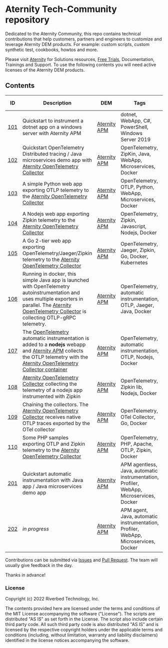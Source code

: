 # Aternity Tech-Community repository

Dedicated to the Aternity Community, this repo contains technical contributions that help customers, partners and engineers to customize and leverage Aternity DEM products.
For example: custom scripts, custom synthetic test, cookbooks, howtos and more.

Please visit [Aternity](https://www.aternity.com) for Solutions resources, [Free Trials](https://www.aternity.com/free-trial/), Documentation, Trainings and Support. To use the following contents you will need active licenses of the Aternity DEM products. 

## Contents

| ID | Description | DEM | Tags | Last update |
| --- | --- | --- | --- | --- | 
| [101](101-instrument-dotnet-app-on-windows) | Quickstart to instrument a dotnet app on a windows server with Aternity APM | [Aternity APM](https://www.aternity.com/application-performance-monitoring/) | dotnet, WebApp, C#, PowerShell, Windows Server 2019 | nov. 2021 |
| [102](102-opentelemetry-spring-demo-app) | Quickstart OpenTelemetry Distributed tracing / Java microservices demo app with [Aternity OpenTelemetry Collector](https://hub.docker.com/r/aternity/apm-collector) | [Aternity APM](https://www.aternity.com/application-performance-monitoring/) | OpenTelemetry, ZipKin, Java, WebApp, Microservices, Docker | mar. 2022 |
| [103](103-opentelemetry-otlp-python-app) | A simple Python web app exporting OTLP telemetry to the [Aternity OpenTelemetry Collector](https://hub.docker.com/r/aternity/apm-collector) | [Aternity APM](https://www.aternity.com/application-performance-monitoring/) | OpenTelemetry, OTLP, Python, WebApp, Microservices, Docker | mar. 2022 |
| [104](104-opentelemetry-zipkin-nodejs-app) | A Nodejs web app exporting Zipkin telemetry to the [Aternity OpenTelemetry Collector](https://hub.docker.com/r/aternity/apm-collector) | [Aternity APM](https://www.aternity.com/application-performance-monitoring/) | OpenTelemetry, Zipkin, Javascript, Nodejs, Docker | mar. 2022 |
| [105](105-opentelemetry-go-app) | A Go 2-tier web app exporting OpenTelemetry/Jaeger/Zipkin telemetry to the [Aternity OpenTelemetry Collector](https://hub.docker.com/r/aternity/apm-collector) | [Aternity APM](https://www.aternity.com/application-performance-monitoring/) | OpenTelemetry, Jaeger, Zipkin, Go, Docker, Kubernetes | mar. 2022 |
| [106](106-opentelemetry-autoinstrumentation-java-app) | Running in docker, this simple Java app is launched with OpenTelemetry autoinstrumentation and uses multiple exporters in parallel. The [Aternity OpenTelemetry Collector](https://hub.docker.com/r/aternity/apm-collector) is collecting OTLP-gRPC telemetry. | [Aternity APM](https://www.aternity.com/application-performance-monitoring/) | OpenTelemetry, automatic instrumentation, OTLP, Jaeger, Java, Docker | mar. 2022 |
| [107](107-opentelemetry-autoinstrumentation-nodejs-app) | The [OpenTelemetry](https://opentelemetry.io/) automatic instrumentation is added to a **nodejs** webapp and [Aternity APM](https://www.aternity.com/apm) collects the OTLP telemetry with the [Aternity OpenTelemetry Collector container](https://hub.docker.com/r/aternity/apm-collector) | [Aternity APM](https://www.aternity.com/application-performance-monitoring/) | OpenTelemetry, automatic instrumentation, OTLP, Nodejs, Docker | apr. 2022 |
| [108](108-collect-zipkin-nodejs-app) | [Aternity OpenTelemetry Collector](https://hub.docker.com/r/aternity/apm-collector) collecting the telemetry of a nodejs app instrumented with Zipkin | [Aternity APM](https://www.aternity.com/application-performance-monitoring/) | OpenTelemetry, Zipkin lib, Nodejs, Docker | mar. 2022 |
| [109](109-opentelemetry-export) | Chaining the collectors. The [Aternity OpenTelemetry Collector](https://hub.docker.com/r/aternity/apm-collector) receives native OTLP traces exported by the OTel collector | [Aternity APM](https://www.aternity.com/application-performance-monitoring/) | OpenTelemetry, OTel Collector, Go, Docker | mar. 2022 |
| [110](110-opentelemetry-php-app) | Some PHP samples exporting OTLP and Zipkin telemetry to the [Aternity OpenTelemetry Collector](https://hub.docker.com/r/aternity/apm-collector) | [Aternity APM](https://www.aternity.com/application-performance-monitoring/) | OpenTelemetry, PHP, Apache, OTLP, Zipkin, Docker | apr. 2022 |
| [201](201-instrument-java-spring-demo-app) | Quickstart automatic instrumentation with Java app / Java microservices demo app | [Aternity APM](https://www.aternity.com/application-performance-monitoring/) | APM agentless, Java, automatic instrumentation, Profiler, WebApp, Microservices, Docker | apr. 2022 |
| [202](202-instrument-spring-demo-app) | *in progress* | [Aternity APM](https://www.aternity.com/application-performance-monitoring/) | APM agent, Java, automatic instrumentation, Profiler, WebApp, Microservices, Docker | apr. 2022 |

Contributions can be submitted via  [Issues](https://github.com/Aternity/Tech-Community/issues) and [Pull Request](https://github.com/Aternity/Tech-Community/pulls). The team will usually give feedback in the day.

Thanks in advance!

### License

Copyright (c) 2022 Riverbed Technology, Inc.

The contents provided here are licensed under the terms and conditions of the MIT License accompanying the software ("License"). The scripts are distributed "AS IS" as set forth in the License. The script also include certain third party code. All such third party code is also distributed "AS IS" and is licensed by the respective copyright holders under the applicable terms and conditions (including, without limitation, warranty and liability disclaimers) identified in the license notices accompanying the software.
